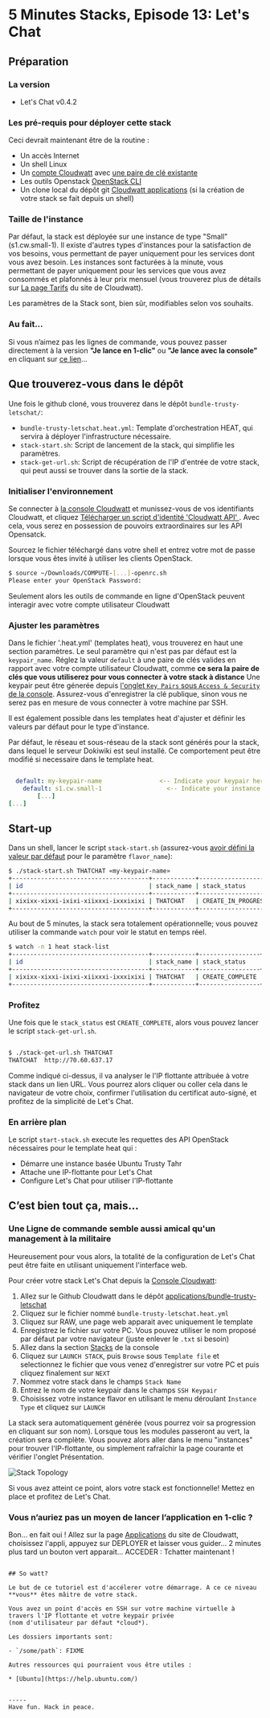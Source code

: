 # 5 Minutes Stacks, Episode 13: Let's Chat

## Préparation

### La version

* Let's Chat v0.4.2

### Les pré-requis pour déployer cette stack

Ceci devrait maintenant être de la routine :

* Un accès Internet
* Un shell Linux
* Un [compte Cloudwatt](https://www.cloudwatt.com/authentification) avec [une paire de clé existante](https://console.cloudwatt.com/project/access_and_security/?tab=access_security_tabs__keypairs_tab)
* Les outils Openstack [OpenStack CLI](http://docs.openstack.org/cli-reference/content/install_clients.html)
* Un clone local du dépôt git [Cloudwatt applications](https://github.com/cloudwatt/applications) (si la création de votre stack se fait depuis un shell)

### Taille de l'instance

Par défaut, la stack est déployée sur une instance de type "Small" (s1.cw.small-1). Il existe d'autres types
d'instances pour la satisfaction de vos besoins, vous permettant de payer uniquement pour les services dont
vous avez besoin. Les instances sont facturées à la minute, vous permettant de payer uniquement pour les
services que vous avez consommés et plafonnés à leur prix mensuel (vous trouverez plus de détails
sur [La page Tarifs](https://www.cloudwatt.com/fr/produits/tarifs.html) du site de Cloudwatt).

Les paramètres de la Stack sont, bien sûr, modifiables selon vos souhaits.


### Au fait...

Si vous n’aimez pas les lignes de commande, vous pouvez passer directement à la version **"Je lance en 1-clic"** ou **"Je lance avec la console"** en cliquant sur [ce lien](#console)...

## Que trouverez-vous dans le dépôt

Une fois le github cloné, vous trouverez dans le dépôt `bundle-trusty-letschat/`:

* `bundle-trusty-letschat.heat.yml`: Template d'orchestration HEAT, qui servira à déployer l'infrastructure nécessaire.
* `stack-start.sh`: Script de lancement de la stack, qui simplifie les paramètres.
* `stack-get-url.sh`: Script de récupération de l'IP d'entrée de votre stack, qui peut aussi se trouver dans la sortie de la stack.


### Initialiser l'environnement

Se connecter à [la console Cloudwatt](https://console.cloudwatt.com) et munissez-vous de vos identifiants Cloudwatt, et cliquez [Télécharger un script d'identité 'Cloudwatt API' ](https://console.cloudwatt.com/project/access_and_security/api_access/openrc/).
Avec cela, vous serez en possession de pouvoirs extraordinaires sur les API Opensatck.

Sourcez le fichier téléchargé dans votre shell et entrez votre mot de passe lorsque vous êtes invité à utiliser les clients OpenStack.


~~~ bash
$ source ~/Downloads/COMPUTE-[...]-openrc.sh
Please enter your OpenStack Password:

~~~

Seulement alors les outils de commande en ligne d'OpenStack peuvent interagir avec votre compte utilisateur Cloudwatt


<a name="parameters" />

### Ajuster les paramètres

Dans le fichier '.heat.yml' (templates heat), vous trouverez en haut une section paramètres. Le seul paramètre qui n'est pas par défaut est la `keypair_name`. Réglez la valeur `default` à une paire de clés valides en rapport avec votre compte utilisateur Cloudwatt, comme **ce sera la paire de clés que vous utiliserez pour vous connecter à votre stack à distance** Une keypair peut être génerée depuis [l'onglet `Key Pairs` sous `Access & Security` de la console](https://console.cloudwatt.com/project/access_and_security/?tab=access_security_tabs__keypairs_tab).
Assurez-vous d'enregistrer la clé publique, sinon vous ne serez pas en mesure de vous connecter à votre machine par SSH.

Il est également possible dans les templates heat d'ajuster et définir les valeurs par défaut pour le type d'instance.

Par défaut, le réseau et sous-réseau de la stack sont générés pour la stack, dans lequel le serveur Dokiwiki est seul installé. Ce comportement peut être modifié si necessaire dans le template heat.


~~~ yaml

  default: my-keypair-name                <-- Indicate your keypair here
    default: s1.cw.small-1                  <-- Indicate your instance type here
        [...]
[...]

~~~

<a name="startup" />

## Start-up

Dans un shell, lancer le script `stack-start.sh` (assurez-vous [avoir défini la valeur par défaut](#parameters) pour le paramètre `flavor_name`):

~~~ bash
$ ./stack-start.sh THATCHAT «my-keypair-name»
+--------------------------------------+------------+--------------------+----------------------+
| id                                   | stack_name | stack_status       | creation_time        |
+--------------------------------------+------------+--------------------+----------------------+
| xixixx-xixxi-ixixi-xiixxxi-ixxxixixi | THATCHAT   | CREATE_IN_PROGRESS | 2025-10-23T07:27:69Z |
+--------------------------------------+------------+--------------------+----------------------+

~~~

Au bout de 5 minutes, la stack sera totalement opérationnelle; vous pouvez utiliser la commande `watch` pour voir le statut en temps réel.

~~~ bash
$ watch -n 1 heat stack-list
+--------------------------------------+------------+-----------------+----------------------+
| id                                   | stack_name | stack_status    | creation_time        |
+--------------------------------------+------------+-----------------+----------------------+
| xixixx-xixxi-ixixi-xiixxxi-ixxxixixi | THATCHAT   | CREATE_COMPLETE | 2025-10-23T07:27:69Z |
+--------------------------------------+------------+-----------------+----------------------+

~~~

### Profitez

Une fois que le `stack_status` est `CREATE_COMPLETE`, alors vous pouvez lancer le script `stack-get-url.sh`.

~~~ bash

$ ./stack-get-url.sh THATCHAT
THATCHAT  http://70.60.637.17

~~~

Comme indiqué ci-dessus, il va analyser le l'IP flottante attribuée à votre stack dans un lien URL. Vous pourrez alors cliquer ou coller cela dans le navigateur de votre choix, confirmer l'utilisation du certificat auto-signé, et profitez de la simplicité de Let's Chat.

### En arrière plan

Le script `start-stack.sh` execute les requettes des API OpenStack nécessaires pour le template heat qui :

* Démarre une instance basée Ubuntu Trusty Tahr
* Attache une IP-flottante pour Let's Chat
* Configure Let's Chat pour utiliser l'IP-flottante

<a name="console" />

## C’est bien tout ça, mais...

### Une Ligne de commande semble aussi amical qu'un management à la militaire

Heureusement pour vous alors, la totalité de la configuration de Let's Chat peut être faite en utilisant uniquement l'interface web. 

Pour créer votre stack Let's Chat depuis la [Console Cloudwatt](https://console.cloudwatt.com):

1.	Allez sur le Github Cloudwatt dans le dépôt [applications/bundle-trusty-letschat](https://github.com/cloudwatt/applications/tree/master/bundle-trusty-letschat)
2.	Cliquez sur le fichier nommé `bundle-trusty-letschat.heat.yml`
3.	Cliquez sur RAW, une page web apparait avec uniquement le template
4.	Enregistrez le fichier sur votre PC. Vous pouvez utiliser le nom proposé par défaut par votre navigateur (juste enlever le `.txt` si besoin)
5.  Allez dans la section [Stacks](https://console.cloudwatt.com/project/stacks/) de la console
6.	Cliquez sur `LAUNCH STACK`, puis `Browse` sous `Template file` et selectionnez le fichier que vous venez d'enregistrer sur votre PC et puis cliquez finalement sur `NEXT`
7.	Nommez votre stack dans le champs `Stack Name`
8.	Entrez le nom de votre keypair dans le champs `SSH Keypair`
9.	Choisissez votre instance flavor en utilisant le menu déroulant `Instance Type` et cliquez sur `LAUNCH`

La stack sera automatiquement générée (vous pourrez voir sa progression en cliquant sur son nom). Lorsque tous les modules passeront au vert, la création sera complète. Vous pouvez alors aller dans le menu "instances" pour trouver l'IP-flottante, ou simplement rafraîchir la page courante et vérifier l'onglet Présentation.

![Stack Topology](img/stack_topology.png)

Si vous avez atteint ce point, alors votre stack est fonctionnelle! Mettez en place et profitez de Let's Chat.

### Vous n’auriez pas un moyen de lancer l’application en 1-clic ?

Bon... en fait oui ! Allez sur la page [Applications](https://www.cloudwatt.com/fr/applications/index.html) du site de Cloudwatt, choisissez l'appli, appuyez sur DEPLOYER et laisser vous guider... 2 minutes plus tard un bouton vert apparait... ACCEDER : Tchatter maintenant !

<a name="using_stack" />

~~~

## So watt?

Le but de ce tutoriel est d'accélerer votre démarrage. A ce ce niveau **vous** êtes mâitre de votre stack.

Vous avez un point d'accès en SSH sur votre machine virtuelle à travers l'IP flottante et votre keypair privée
(nom d'utilisateur par défaut *cloud*).

Les dossiers importants sont:

- `/some/path`: FIXME

Autres ressources qui pourraient vous être utiles :

* [Ubuntu](https://help.ubuntu.com/)


-----
Have fun. Hack in peace.
